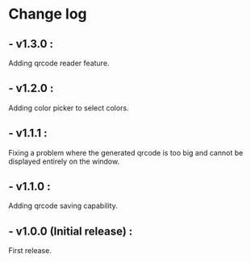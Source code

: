 # Change log

## - v1.3.0 :
Adding qrcode reader feature.

## - v1.2.0 :
Adding color picker to select colors.

## - v1.1.1 :
Fixing a problem where the generated qrcode is too big and cannot be displayed entirely on the window.

## - v1.1.0 :
Adding qrcode saving capability.
  
## - v1.0.0 (Initial release) :
First release.
